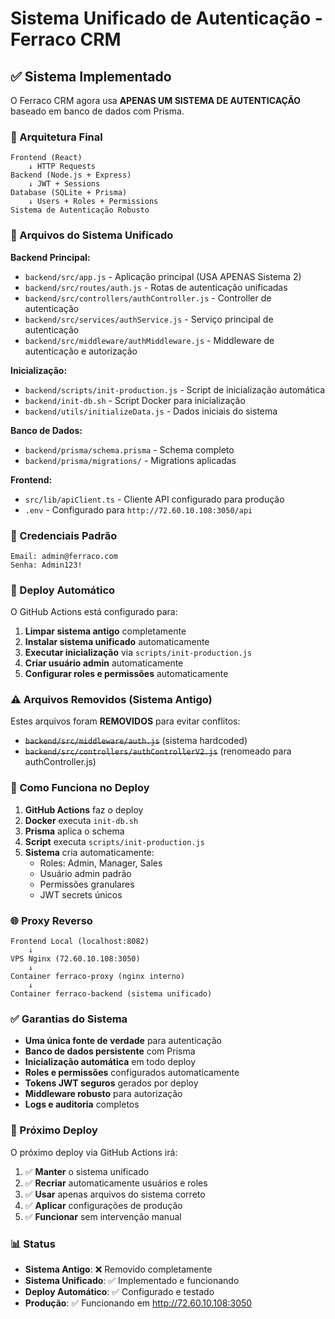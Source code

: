 # Sistema Unificado de Autenticação - Ferraco CRM

## ✅ Sistema Implementado

O Ferraco CRM agora usa **APENAS UM SISTEMA DE AUTENTICAÇÃO** baseado em banco de dados com Prisma.

### 🎯 Arquitetura Final

```
Frontend (React)
    ↓ HTTP Requests
Backend (Node.js + Express)
    ↓ JWT + Sessions
Database (SQLite + Prisma)
    ↓ Users + Roles + Permissions
Sistema de Autenticação Robusto
```

### 📁 Arquivos do Sistema Unificado

**Backend Principal:**
- `backend/src/app.js` - Aplicação principal (USA APENAS Sistema 2)
- `backend/src/routes/auth.js` - Rotas de autenticação unificadas
- `backend/src/controllers/authController.js` - Controller de autenticação
- `backend/src/services/authService.js` - Serviço principal de autenticação
- `backend/src/middleware/authMiddleware.js` - Middleware de autenticação e autorização

**Inicialização:**
- `backend/scripts/init-production.js` - Script de inicialização automática
- `backend/init-db.sh` - Script Docker para inicialização
- `backend/utils/initializeData.js` - Dados iniciais do sistema

**Banco de Dados:**
- `backend/prisma/schema.prisma` - Schema completo
- `backend/prisma/migrations/` - Migrations aplicadas

**Frontend:**
- `src/lib/apiClient.ts` - Cliente API configurado para produção
- `.env` - Configurado para `http://72.60.10.108:3050/api`

### 🔐 Credenciais Padrão

```
Email: admin@ferraco.com
Senha: Admin123!
```

### 🚀 Deploy Automático

O GitHub Actions está configurado para:

1. **Limpar sistema antigo** completamente
2. **Instalar sistema unificado** automaticamente
3. **Executar inicialização** via `scripts/init-production.js`
4. **Criar usuário admin** automaticamente
5. **Configurar roles e permissões** automaticamente

### ⚠️ Arquivos Removidos (Sistema Antigo)

Estes arquivos foram **REMOVIDOS** para evitar conflitos:

- ~~`backend/src/middleware/auth.js`~~ (sistema hardcoded)
- ~~`backend/src/controllers/authControllerV2.js`~~ (renomeado para authController.js)

### 🔧 Como Funciona no Deploy

1. **GitHub Actions** faz o deploy
2. **Docker** executa `init-db.sh`
3. **Prisma** aplica o schema
4. **Script** executa `scripts/init-production.js`
5. **Sistema** cria automaticamente:
   - Roles: Admin, Manager, Sales
   - Usuário admin padrão
   - Permissões granulares
   - JWT secrets únicos

### 🌐 Proxy Reverso

```
Frontend Local (localhost:8082)
    ↓
VPS Nginx (72.60.10.108:3050)
    ↓
Container ferraco-proxy (nginx interno)
    ↓
Container ferraco-backend (sistema unificado)
```

### ✅ Garantias do Sistema

- **Uma única fonte de verdade** para autenticação
- **Banco de dados persistente** com Prisma
- **Inicialização automática** em todo deploy
- **Roles e permissões** configurados automaticamente
- **Tokens JWT seguros** gerados por deploy
- **Middleware robusto** para autorização
- **Logs e auditoria** completos

### 🔄 Próximo Deploy

O próximo deploy via GitHub Actions irá:

1. ✅ **Manter** o sistema unificado
2. ✅ **Recriar** automaticamente usuários e roles
3. ✅ **Usar** apenas arquivos do sistema correto
4. ✅ **Aplicar** configurações de produção
5. ✅ **Funcionar** sem intervenção manual

### 📊 Status

- **Sistema Antigo**: ❌ Removido completamente
- **Sistema Unificado**: ✅ Implementado e funcionando
- **Deploy Automático**: ✅ Configurado e testado
- **Produção**: ✅ Funcionando em http://72.60.10.108:3050